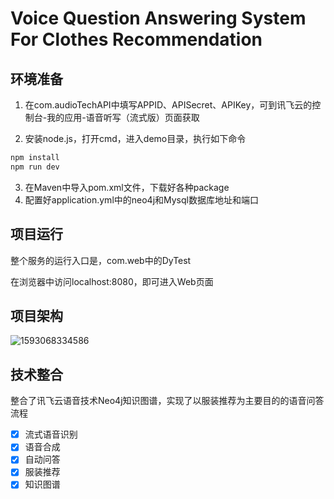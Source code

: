 # Voice Question Answering System For Clothes Recommendation

## 环境准备

1. 在com.audioTechAPI中填写APPID、APISecret、APIKey，可到讯飞云的控制台-我的应用-语音听写（流式版）页面获取

2. 安装node.js，打开cmd，进入demo目录，执行如下命令

 ```cmd
 npm install
 npm run dev
 ```
3. 在Maven中导入pom.xml文件，下载好各种package
4. 配置好application.yml中的neo4j和Mysql数据库地址和端口

## 项目运行

整个服务的运行入口是，com.web中的DyTest

在浏览器中访问localhost:8080，即可进入Web页面

## 项目架构

![1593068334586](C:\Users\AlexDyy\AppData\Roaming\Typora\typora-user-images\1593068334586.png)



## 技术整合

整合了讯飞云语音技术Neo4j知识图谱，实现了以服装推荐为主要目的的语音问答流程

- [x]  流式语音识别
- [x] 语音合成
- [x] 自动问答
- [x] 服装推荐
- [x] 知识图谱